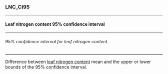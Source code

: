 ### LNC_CI95



------
#### Leaf nitrogen content 95% confidence interval



------
###### 95% confidence interval for leaf nitrogen content.



------
Difference between [leaf nitrogen content](./LNC.md) mean and the upper or lower bounds of the 95% confidence interval.
